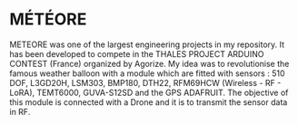 # MÉTÉORE
METEORE was one of the largest engineering projects in my repository. It has been developed to compete in the THALES PROJECT ARDUINO CONTEST (France) organized by Agorize. My idea was to revolutionise the famous weather balloon with a module which are fitted with sensors : 510 DOF, L3GD20H, LSM303, BMP180, DTH22, RFM69HCW (Wireless - RF - LoRA), TEMT6000, GUVA-S12SD and the GPS ADAFRUIT. The objective of this module is connected with a Drone and it is to transmit the sensor data in RF.